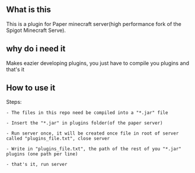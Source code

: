 ## What is this 

This is a plugin for Paper minecraft server(high performance fork of the Spigot Minecraft Serve).

## why do i need it

Makes eazier developing plugins, you just have to compile you plugins and that's it

## How to use it
Steps:
```
- The files in this repo need be compiled into a "*.jar" file

- Insert the "*.jar" in plugins folder(of the paper server)

- Run server once, it will be created once file in root of server called "plugins_file.txt", close server

- Write in "plugins_file.txt", the path of the rest of you "*.jar" plugins (one path per line)

- that's it, run server
```



